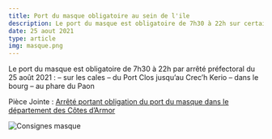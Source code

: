 ```yaml
---
title: Port du masque obligatoire au sein de l'ile
description: Le port du masque est obligatoire de 7h30 à 22h sur certaines places de notre commune. Consultez-les dès maintenant ici !
date: 25 aout 2021
type: article
img: masque.png
---
```


Le port du masque est obligatoire de 7h30 à 22h par arrêté préfectoral du 25 août 2021 :
– sur les cales
– du Port Clos jusqu’au Crec’h Kerio
– dans le bourg
– au phare du Paon

Pièce Jointe : [Arrêté portant obligation du port du masque dans le département des Côtes d’Armor](https://www.iledebrehat.fr/wp-content/uploads/2021/08/20210825-Arrete-obligation-port-du-masque.pdf)

![Consignes masque](/img/masque.png)